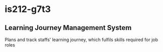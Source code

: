# is212-g7t3
## Learning Journey Management System
Plans and track staffs' learning journey, which fulfils skills required for job roles

